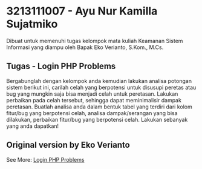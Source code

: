 # 3213111007 - Ayu Nur Kamilla Sujatmiko
Dibuat untuk memenuhi tugas kelompok mata kuliah Keamanan Sistem Informasi yang diampu oleh Bapak Eko Verianto, S.Kom., M.Cs.

## Tugas - Login PHP Problems
Bergabunglah dengan kelompok anda kemudian lakukan analisa potongan sistem berikut ini, carilah celah yang berpotensi untuk disusupi peretas atau bug yang mungkin saja bisa menjadi celah untuk peretasan. Lakukan perbaikan pada celah tersebut, sehingga dapat meminimalisir dampak peretasan. Buatlah analisa anda dalam bentuk tabel yang terdiri dari kolom fitur/bug yang berpotensi celah, analisa dampak/serangan yang bisa dilakukan, perbaikan fitur/bug yang berpotensi celah. Lakukan sebanyak yang anda dapatkan!

## Original version by Eko Verianto
See More: [Login PHP Problems](https://github.com/ekoverianto/php_login_problems.git)
